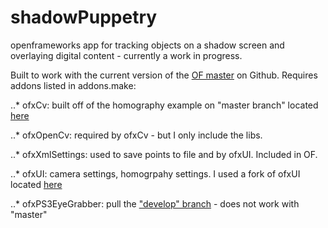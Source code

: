 shadowPuppetry
==============

openframeworks app for tracking objects on a shadow screen and overlaying digital content - currently a work in progress. 

Built to work with the current version of the [OF master](https://github.com/openframeworks/openFrameworks) on Github. Requires addons listed in addons.make: 

..* ofxCv: built off of the homography example on "master branch" located [here](https://github.com/kylemcdonald/ofxCv)

..* ofxOpenCv: required by ofxCv - but I only include the libs. 

..* ofxXmlSettings: used to save points to file and by ofxUI. Included in OF. 

..* ofxUI: camera settings, homogrpahy settings. I used a fork of ofxUI located [here](https://github.com/sethismyfriend/ofxUI)

..* ofxPS3EyeGrabber: pull the ["develop" branch](https://github.com/bakercp/ofxPS3EyeGrabber/tree/develop) - does not work with "master"


